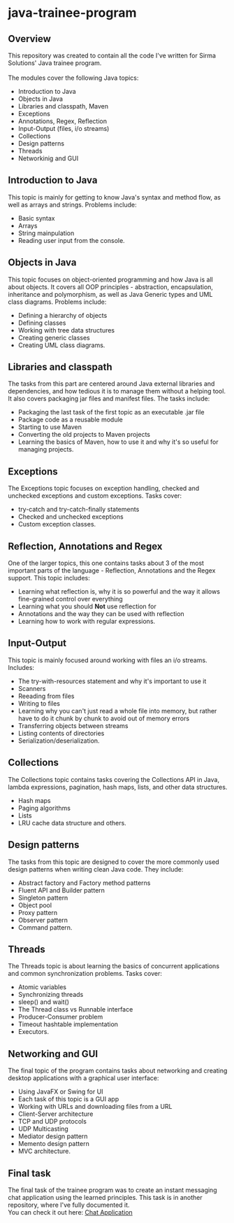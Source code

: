 # java-trainee-program

## Overview

This repository was created to contain all the code I've written for Sirma Solutions' Java trainee program.\
\
The modules cover the following Java topics:
* Introduction to Java
* Objects in Java
* Libraries and classpath, Maven
* Exceptions
* Annotations, Regex, Reflection
* Input-Output (files, i/o streams)
* Collections
* Design patterns
* Threads
* Networkinig and GUI

## Introduction to Java

This topic is mainly for getting to know Java's syntax and method flow, as well as arrays and strings. Problems include:

- Basic syntax
- Arrays
- String mainpulation
- Reading user input from the console.

## Objects in Java

This topic focuses on object-oriented programming and how Java is all about objects. It covers all OOP principles - abstraction, encapsulation, inheritance and polymorphism, as well as Java Generic types and UML class diagrams. Problems include:

- Defining a hierarchy of objects
- Defining classes
- Working with tree data structures
- Creating generic classes
- Creating UML class diagrams.

## Libraries and classpath

The tasks from this part are centered around Java external libraries and dependencies, and how tedious it is to manage them without a helping tool. It also covers packaging jar files and manifest files. The tasks include:

- Packaging the last task of the first topic as an executable .jar file
- Package code as a reusable module
- Starting to use Maven
- Converting the old projects to Maven projects
- Learning the basics of Maven, how to use it and why it's so useful for managing projects.

## Exceptions

The Exceptions topic focuses on exception handling, checked and unchecked exceptions and custom exceptions. Tasks cover:

- try-catch and try-catch-finally statements
- Checked and unchecked exceptions
- Custom exception classes.

## Reflection, Annotations and Regex

One of the larger topics, this one contains tasks about 3 of the most important parts of the language - Reflection, Annotations and the Regex support. This topic includes:

- Learning what reflection is, why it is so powerful and the way it allows fine-grained control over everything
- Learning what you should **Not** use reflection for
- Annotations and the way they can be used with reflection
- Learning how to work with regular expressions.

## Input-Output

This topic is mainly focused around working with files an i/o streams. Includes:

- The try-with-resources statement and why it's important to use it
- Scanners
- Reeading from files
- Writing to files
- Learning why you can't just read a whole file into memory, but rather have to do it chunk by chunk to avoid out of memory errors
- Transferring objects between streams
- Listing contents of directories
- Serialization/deserialization.

## Collections

The Collections topic contains tasks covering the Collections API in Java, lambda expressions, pagination, hash maps, lists, and other data structures.

- Hash maps
- Paging algorithms
- Lists
- LRU cache data structure and others.

## Design patterns

The tasks from this topic are designed to cover the more commonly used design patterns when writing clean Java code. They include:

- Abstract factory and Factory method patterns
- Fluent API and Builder pattern
- Singleton pattern
- Object pool
- Proxy pattern
- Observer pattern
- Command pattern.

## Threads

The Threads topic is about learning the basics of concurrent applications and common synchronization problems. Tasks cover:

- Atomic variables
- Synchronizing threads
- sleep() and wait()
- The Thread class vs Runnable interface
- Producer-Consumer problem
- Timeout hashtable implementation
- Executors.

## Networking and GUI

The final topic of the program contains tasks about networking and creating desktop applications with a graphical user interface:

- Using JavaFX or Swing for UI
- Each task of this topic is a GUI app
- Working with URLs and downloading files from a URL
- Client-Server architecture
- TCP and UDP protocols
- UDP Multicasting
- Mediator design pattern
- Memento design pattern
- MVC architecture.

## Final task

The final task of the trainee program was to create an instant messaging chat application using the learned principles. This task is in another repository, where I've fully documented it.\
You can check it out here: [Chat Application](https://github.com/yoanpetrov02/java-chat-application)
